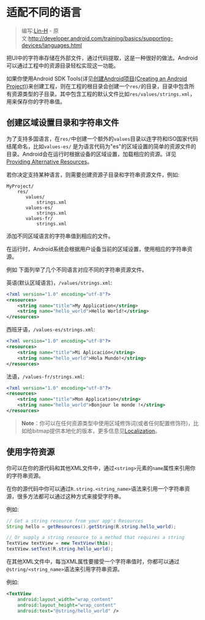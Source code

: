 # 适配不同的语言

> 编写:[Lin-H](http://github.com/Lin-H) - 原文:<http://developer.android.com/training/basics/supporting-devices/languages.html>

把UI中的字符串存储在外部文件，通过代码提取，这是一种很好的做法。Android可以通过工程中的资源目录轻松实现这一功能。

如果你使用Android SDK Tools(详见[创建Android项目(Creating an Android Project)](../../basics/firstapp/creating-project.html))来创建工程，则在工程的根目录会创建一个`res/`的目录，目录中包含所有资源类型的子目录。其中包含工程的默认文件比如`res/values/strings.xml`，用来保存你的字符串值。

## 创建区域设置目录和字符串文件

为了支持多国语言，在`res/`中创建一个额外的`values`目录以连字符和ISO国家代码结尾命名，比如`values-es/` 是为语言代码为"es"的区域设置的简单的资源文件的目录。Android会在运行时根据设备的区域设置，加载相应的资源。详见[Providing Alternative Resources](http://developer.android.com/guide/topics/resources/providing-resources.html#AlternativeResources)。

若你决定支持某种语言，则需要创建资源子目录和字符串资源文件，例如:

```
MyProject/
    res/
       values/
           strings.xml
       values-es/
           strings.xml
       values-fr/
           strings.xml
```

添加不同区域语言的字符串值到相应的文件。

在运行时，Android系统会根据用户设备当前的区域设置，使用相应的字符串资源。

例如 下面列举了几个不同语言对应不同的字符串资源文件。

英语(默认区域语言)，`/values/strings.xml`:

```xml
<?xml version="1.0" encoding="utf-8"?>
<resources>
    <string name="title">My Application</string>
    <string name="hello_world">Hello World!</string>
</resources>
```

西班牙语，`/values-es/strings.xml`:

```xml
<?xml version="1.0" encoding="utf-8"?>
<resources>
    <string name="title">Mi Aplicación</string>
    <string name="hello_world">Hola Mundo!</string>
</resources>
```

法语，`/values-fr/strings.xml`:

```xml
<?xml version="1.0" encoding="utf-8"?>
<resources>
    <string name="title">Mon Application</string>
    <string name="hello_world">Bonjour le monde !</string>
</resources>
```

> **Note**：你可以在任何资源类型中使用区域修饰词(或者任何配置修饰符)，比如给bitmap提供本地化的版本，更多信息见[Localization](https://developer.android.com/guide/topics/resources/localization.html)。

## 使用字符资源

你可以在你的源代码和其他XML文件中，通过`<string>`元素的`name`属性来引用你的字符串资源。

在你的源代码中你可以通过`R.string.<string_name>`语法来引用一个字符串资源，很多方法都可以通过这种方式来接受字符串。

例如:

```java
// Get a string resource from your app's Resources
String hello = getResources().getString(R.string.hello_world);

// Or supply a string resource to a method that requires a string
TextView textView = new TextView(this);
textView.setText(R.string.hello_world);
```

在其他XML文件中，每当XML属性要接受一个字符串值时，你都可以通过`@string/<string_name>`语法来引用字符串资源。

例如:

```xml
<TextView
    android:layout_width="wrap_content"
    android:layout_height="wrap_content"
    android:text="@string/hello_world" />
```
